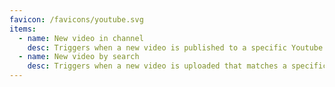 ```yaml
---
favicon: /favicons/youtube.svg
items:
  - name: New video in channel
    desc: Triggers when a new video is published to a specific Youtube channel.
  - name: New video by search
    desc: Triggers when a new video is uploaded that matches a specific search string.
---
```


<script setup>
  import CustomListing from '../../components/CustomListing.vue'
</script>

<CustomListing />
